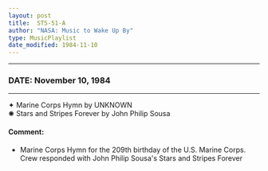 ```yaml
---
layout: post
title:  STS-51-A
author: "NASA: Music to Wake Up By"
type: MusicPlaylist
date_modified: 1984-11-10
---
```


----
### DATE: November 10, 1984
----
✦ Marine Corps Hymn by UNKNOWN  &nbsp;<br />✺ Stars and Stripes Forever by John Philip Sousa

#### Comment:
* Marine Corps Hymn for the 209th birthday of the U.S. Marine Corps. Crew responded with John Philip Sousa's Stars and Stripes Forever
